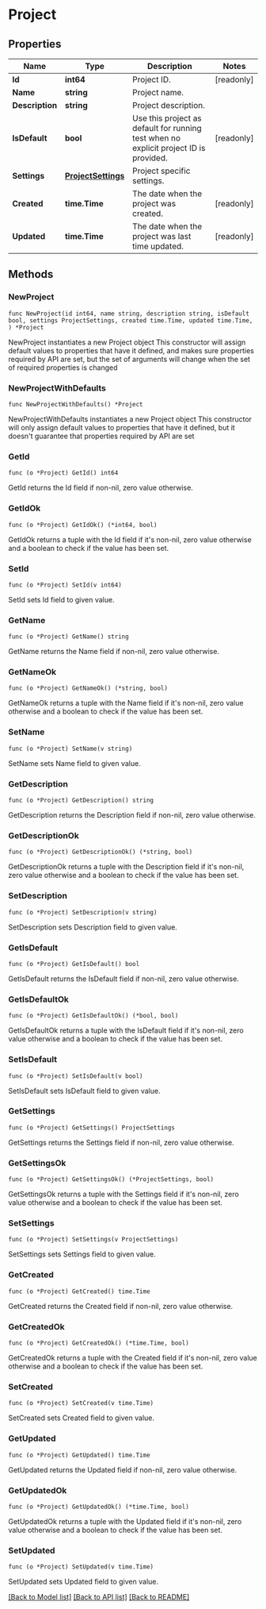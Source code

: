 # Project

## Properties

Name | Type | Description | Notes
------------ | ------------- | ------------- | -------------
**Id** | **int64** | Project ID. | [readonly] 
**Name** | **string** | Project name. | 
**Description** | **string** | Project description. | 
**IsDefault** | **bool** | Use this project as default for running test when no explicit project ID is provided. | [readonly] 
**Settings** | [**ProjectSettings**](ProjectSettings.md) | Project specific settings. | 
**Created** | **time.Time** | The date when the project was created. | [readonly] 
**Updated** | **time.Time** | The date when the project was last time updated. | [readonly] 

## Methods

### NewProject

`func NewProject(id int64, name string, description string, isDefault bool, settings ProjectSettings, created time.Time, updated time.Time, ) *Project`

NewProject instantiates a new Project object
This constructor will assign default values to properties that have it defined,
and makes sure properties required by API are set, but the set of arguments
will change when the set of required properties is changed

### NewProjectWithDefaults

`func NewProjectWithDefaults() *Project`

NewProjectWithDefaults instantiates a new Project object
This constructor will only assign default values to properties that have it defined,
but it doesn't guarantee that properties required by API are set

### GetId

`func (o *Project) GetId() int64`

GetId returns the Id field if non-nil, zero value otherwise.

### GetIdOk

`func (o *Project) GetIdOk() (*int64, bool)`

GetIdOk returns a tuple with the Id field if it's non-nil, zero value otherwise
and a boolean to check if the value has been set.

### SetId

`func (o *Project) SetId(v int64)`

SetId sets Id field to given value.


### GetName

`func (o *Project) GetName() string`

GetName returns the Name field if non-nil, zero value otherwise.

### GetNameOk

`func (o *Project) GetNameOk() (*string, bool)`

GetNameOk returns a tuple with the Name field if it's non-nil, zero value otherwise
and a boolean to check if the value has been set.

### SetName

`func (o *Project) SetName(v string)`

SetName sets Name field to given value.


### GetDescription

`func (o *Project) GetDescription() string`

GetDescription returns the Description field if non-nil, zero value otherwise.

### GetDescriptionOk

`func (o *Project) GetDescriptionOk() (*string, bool)`

GetDescriptionOk returns a tuple with the Description field if it's non-nil, zero value otherwise
and a boolean to check if the value has been set.

### SetDescription

`func (o *Project) SetDescription(v string)`

SetDescription sets Description field to given value.


### GetIsDefault

`func (o *Project) GetIsDefault() bool`

GetIsDefault returns the IsDefault field if non-nil, zero value otherwise.

### GetIsDefaultOk

`func (o *Project) GetIsDefaultOk() (*bool, bool)`

GetIsDefaultOk returns a tuple with the IsDefault field if it's non-nil, zero value otherwise
and a boolean to check if the value has been set.

### SetIsDefault

`func (o *Project) SetIsDefault(v bool)`

SetIsDefault sets IsDefault field to given value.


### GetSettings

`func (o *Project) GetSettings() ProjectSettings`

GetSettings returns the Settings field if non-nil, zero value otherwise.

### GetSettingsOk

`func (o *Project) GetSettingsOk() (*ProjectSettings, bool)`

GetSettingsOk returns a tuple with the Settings field if it's non-nil, zero value otherwise
and a boolean to check if the value has been set.

### SetSettings

`func (o *Project) SetSettings(v ProjectSettings)`

SetSettings sets Settings field to given value.


### GetCreated

`func (o *Project) GetCreated() time.Time`

GetCreated returns the Created field if non-nil, zero value otherwise.

### GetCreatedOk

`func (o *Project) GetCreatedOk() (*time.Time, bool)`

GetCreatedOk returns a tuple with the Created field if it's non-nil, zero value otherwise
and a boolean to check if the value has been set.

### SetCreated

`func (o *Project) SetCreated(v time.Time)`

SetCreated sets Created field to given value.


### GetUpdated

`func (o *Project) GetUpdated() time.Time`

GetUpdated returns the Updated field if non-nil, zero value otherwise.

### GetUpdatedOk

`func (o *Project) GetUpdatedOk() (*time.Time, bool)`

GetUpdatedOk returns a tuple with the Updated field if it's non-nil, zero value otherwise
and a boolean to check if the value has been set.

### SetUpdated

`func (o *Project) SetUpdated(v time.Time)`

SetUpdated sets Updated field to given value.



[[Back to Model list]](../README.md#documentation-for-models) [[Back to API list]](../README.md#documentation-for-api-endpoints) [[Back to README]](../README.md)


